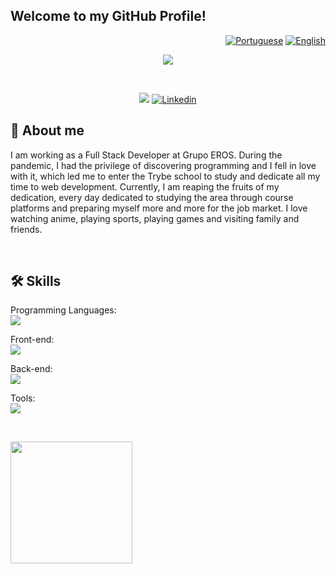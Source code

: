 ## Welcome to my GitHub Profile!

<div align="right">

  [![Portuguese](https://flagsapi.com/BR/flat/32.png)](README.md)
  [![English](https://flagsapi.com/US/flat/32.png)](README-EN.md)
  
</div>

<p align="center">
  <a href="https://github.com/thalissongoncalves/readme-typing-svg">
    <img src="https://readme-typing-svg.demolab.com/?lines=Thálisson%20Gonçalves;Full-Stack%20Developer%20;thalissongdev@gmail.com;Always%20learning%20new%20things&font=Fira%20Code;&center=true&width=440&height=45&color=00FA9ACenter=true&pause=1000&size=22" />
  </a>
</p>

<br/>

<p align="center">
    <a href="https://thalisson-goncalves.vercel.app"><img src="https://img.shields.io/badge/Portfolio-%23000000.svg?style=for-the-badge&logo=firefox&logoColor=#FF7139" /></a>
    <a href="https://www.linkedin.com/in/thalissongoncalves/"><img alt="Linkedin" src="https://img.shields.io/badge/linkedin-%230077B5.svg?style=for-the-badge&logo=linkedin&logoColor=white"></a>
</p>

<h2>🔎 About me</h2>

<p>
   I am working as a Full Stack Developer at Grupo EROS. During the pandemic, I had the privilege of discovering programming and I fell in love with it, which led me to enter the Trybe school to study and dedicate all my time to web development. Currently, I am reaping the fruits of my dedication, every day dedicated to studying the area through course platforms and preparing myself more and more for the job market. I love watching anime, playing sports, playing games and visiting family and friends.
</p>

<br/>
  
<h2>🛠️ Skills</h2>

  <p>
    Programming Languages: <br/>
      <a href="https://skillicons.dev"><img src="https://skillicons.dev/icons?i=js,py,ts" /></a>
  </p>

  <p>
    Front-end: <br/>
      <a href="https://skillicons.dev"><img src="https://skillicons.dev/icons?i=html,css,react,bootstrap" /></a>
  </p>

  <p>
    Back-end: <br/>
      <a href="https://skillicons.dev"><img src="https://skillicons.dev/icons?i=docker,mysql,npm,nodejs" /></a>
  </p>

  <p>
    Tools: <br/>
      <a href="https://skillicons.dev"><img src="https://skillicons.dev/icons?i=git,github,githubactions,vscode,vercel" /></a>
  </p>

  <br />
  
  <a href="#" align="center"><img height="195em" src="https://github-readme-stats.vercel.app/api/top-langs/?username=thalissongoncalves&layout=compact&langs_count=7&theme=github_dark"/></a>

